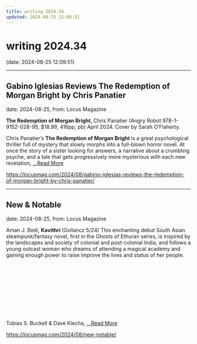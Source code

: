 ```yaml
---
title: writing 2024.34
updated: 2024-08-25 12:09:51
---
```


# writing 2024.34

(date: 2024-08-25 12:09:51)

---

## Gabino Iglesias Reviews The Redemption of Morgan Bright by Chris Panatier

date: 2024-08-25, from: Locus Magazine

<p><strong>The Redemption of Morgan Bright, </strong>Chris Panatier (Angry Robot 978-1-9152-028-95, $18.99, 416pp, pb) April 2024. Cover by Sarah O’Flaherty.</p>
<p>Chris Panatier’s <strong>The Redemption of Morgan Bright </strong>is a great psychological thriller full of mystery that slowly morphs into a full-blown hor­ror novel. At once the story of a sister looking for answers, a narrative about a crumbling psyche, and a tale that gets progressively more mysterious with each new revelation,  <a href="https://locusmag.com/2024/08/gabino-iglesias-reviews-the-redemption-of-morgan-bright-by-chris-panatier/" class="read-more">...Read More </a></p> 

<https://locusmag.com/2024/08/gabino-iglesias-reviews-the-redemption-of-morgan-bright-by-chris-panatier/>

---

## New & Notable

date: 2024-08-25, from: Locus Magazine

<p></p>
<p>Aman J. Bedi, <strong>Kavithri </strong>(Gollancz 5/24) This enchanting debut South Asian steampunk/fantasy novel, first in the Ghosts of Ethuran series, is inspired by the landscapes and society of colonial and post-colonial India, and follows a young outcast woman who dreams of attending a magical academy and gaining enough power to raise improve the lives and status of her people.</p>
<p>&#160;</p>
<p>&#160;</p>
<p>&#160;</p>

<p></p>
<p>&#160;</p>
<p>&#160;</p>
<p>Tobias S. Buckell &#38; Dave Klecha,  <a href="https://locusmag.com/2024/08/new-notable/" class="read-more">...Read More </a></p> 

<https://locusmag.com/2024/08/new-notable/>


